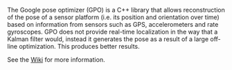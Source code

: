The Google pose optimizer (GPO) is a C++ library that allows reconstruction of the pose of a sensor platform (i.e. its position and orientation over time) based on information from sensors such as GPS, accelerometers and rate gyroscopes. GPO does not provide real-time localization in the way that a Kalman filter would, instead it generates the pose as a result of a large off-line optimization. This produces better results.

See the [Wiki](http://code.google.com/p/gpo/wiki/GPO) for more information.